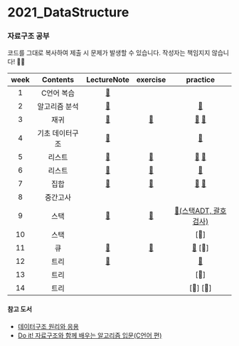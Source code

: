 # 2021_DataStructure
### 자료구조 공부
코드를 그대로 복사하여 제출 시 문제가 발생할 수 있습니다. 작성자는 책임지지 않습니다! 🙅‍♀️

|week|Contents|LectureNote|exercise|practice|
|:--:|:--:|:--:|:--:|:--:|
|1|C언어 복습|[💚](https://github.com/yunjeong-chang/2021_DataStructure/blob/main/%EC%A4%91%EA%B0%84%20%EB%B2%94%EC%9C%84/1%EC%A3%BC%EC%B0%A8.%20C%EC%96%B8%EC%96%B4%20%EB%B3%B5%EC%8A%B5.md)|||
|2|알고리즘 분석|[💚](https://github.com/yunjeong-chang/2021_DataStructure/blob/main/%EC%A4%91%EA%B0%84%20%EB%B2%94%EC%9C%84/2%EC%A3%BC%EC%B0%A8.%20%EC%95%8C%EA%B3%A0%EB%A6%AC%EC%A6%98%20%EB%B6%84%EC%84%9D%20%EA%B0%95%EC%9D%98%EB%85%B8%ED%8A%B8.md)||[💜](https://github.com/yunjeong-chang/2021_DataStructure/blob/main/%EC%A4%91%EA%B0%84%20%EB%B2%94%EC%9C%84/2%EC%A3%BC%EC%B0%A8.%20%EC%95%8C%EA%B3%A0%EB%A6%AC%EC%A6%98%20%EB%B6%84%EC%84%9D%20%EC%8B%A4%EC%8A%B5.md)|
|3|재귀|[💚](https://github.com/yunjeong-chang/2021_DataStructure/blob/main/%EC%A4%91%EA%B0%84%20%EB%B2%94%EC%9C%84/3%EC%A3%BC%EC%B0%A8.%20%EC%9E%AC%EA%B7%80%20%EA%B0%95%EC%9D%98%EB%85%B8%ED%8A%B8.md)|[💙](https://github.com/yunjeong-chang/2021_DataStructure/blob/main/%EC%A4%91%EA%B0%84%20%EB%B2%94%EC%9C%84/3%EC%A3%BC%EC%B0%A8.%20%EC%9E%AC%EA%B7%80%20%EA%B7%B8%EB%83%A5%20%EC%97%B0%EC%8A%B5.md)|[💜](https://github.com/yunjeong-chang/2021_DataStructure/blob/main/%EC%A4%91%EA%B0%84%20%EB%B2%94%EC%9C%84/3%EC%A3%BC%EC%B0%A8.%20%EC%9E%AC%EA%B7%80%20%EC%8B%A4%EC%8A%B5.md) [🎃](https://github.com/yunjeong-chang/2021_DataStructure/blob/main/%EC%A4%91%EA%B0%84%20%EB%B2%94%EC%9C%84/%EC%9E%AC%EA%B7%80%20%EA%B3%BC%EC%A0%9C.md)|
|4|기초 데이터구조|[💚](https://github.com/yunjeong-chang/2021_DataStructure/blob/main/%EC%A4%91%EA%B0%84%20%EB%B2%94%EC%9C%84/4%EC%A3%BC%EC%B0%A8.%20%EA%B8%B0%EC%B4%88%20%EB%8D%B0%EC%9D%B4%ED%84%B0%EA%B5%AC%EC%A1%B0%20%EA%B0%95%EC%9D%98%EB%85%B8%ED%8A%B8.md)||[💜](https://github.com/yunjeong-chang/2021_DataStructure/blob/main/%EC%A4%91%EA%B0%84%20%EB%B2%94%EC%9C%84/4%EC%A3%BC%EC%B0%A8.%20%EB%B0%B0%EC%97%B4%20%EC%8B%A4%EC%8A%B5.md)|
|5|리스트|[💚](https://github.com/yunjeong-chang/2021_DataStructure/blob/main/%EC%A4%91%EA%B0%84%20%EB%B2%94%EC%9C%84/5%EC%A3%BC%EC%B0%A8.%20%EB%A6%AC%EC%8A%A4%ED%8A%B8%20%EA%B0%95%EC%9D%98%EB%85%B8%ED%8A%B8.md)|[💙](https://github.com/yunjeong-chang/2021_DataStructure/blob/main/%EC%A4%91%EA%B0%84%20%EB%B2%94%EC%9C%84/5%EC%A3%BC%EC%B0%A8.%20%EC%97%B0%EA%B2%B0%EB%A6%AC%EC%8A%A4%ED%8A%B8%20%EA%B7%B8%EB%83%A5%20%EC%97%B0%EC%8A%B5.md)|[💜](https://github.com/yunjeong-chang/2021_DataStructure/blob/main/%EC%A4%91%EA%B0%84%20%EB%B2%94%EC%9C%84/5%EC%A3%BC%EC%B0%A8.%20%EC%97%B0%EA%B2%B0%EB%A6%AC%EC%8A%A4%ED%8A%B8(1)%20%EC%8B%A4%EC%8A%B5.md) [🎃](https://github.com/yunjeong-chang/2021_DataStructure/blob/main/%EC%A4%91%EA%B0%84%20%EB%B2%94%EC%9C%84/%EB%A6%AC%EC%8A%A4%ED%8A%B8%20%EA%B3%BC%EC%A0%9C.md)|
|6|리스트|[💚](https://github.com/yunjeong-chang/2021_DataStructure/blob/main/%EC%A4%91%EA%B0%84%20%EB%B2%94%EC%9C%84/6%EC%A3%BC%EC%B0%A8.%20%EB%A6%AC%EC%8A%A4%ED%8A%B8%20%EA%B0%95%EC%9D%98%EB%85%B8%ED%8A%B8.md)|[💙](https://github.com/yunjeong-chang/2021_DataStructure/blob/main/%EC%A4%91%EA%B0%84%20%EB%B2%94%EC%9C%84/6%EC%A3%BC%EC%B0%A8.%20%EC%97%B0%EA%B2%B0%EB%A6%AC%EC%8A%A4%ED%8A%B8%20%EA%B7%B8%EB%83%A5%20%EC%97%B0%EC%8A%B5.md)|[💜](https://github.com/yunjeong-chang/2021_DataStructure/blob/main/%EC%A4%91%EA%B0%84%20%EB%B2%94%EC%9C%84/6%EC%A3%BC%EC%B0%A8.%20%EC%97%B0%EA%B2%B0%EB%A6%AC%EC%8A%A4%ED%8A%B8(2)%20%EC%8B%A4%EC%8A%B5.md)|
|7|집합|[💚](https://github.com/yunjeong-chang/2021_DataStructure/blob/main/%EC%A4%91%EA%B0%84%20%EB%B2%94%EC%9C%84/7%EC%A3%BC%EC%B0%A8.%20%EC%A7%91%ED%95%A9%20%EA%B0%95%EC%9D%98%EB%85%B8%ED%8A%B8.md)|[💙](https://github.com/yunjeong-chang/2021_DataStructure/blob/main/%EC%A4%91%EA%B0%84%20%EB%B2%94%EC%9C%84/7%EC%A3%BC%EC%B0%A8.%20%EC%A7%91%ED%95%A9%20%EC%97%B0%EC%8A%B5.md)|[💜](https://github.com/yunjeong-chang/2021_DataStructure/blob/main/%EC%A4%91%EA%B0%84%20%EB%B2%94%EC%9C%84/7%EC%A3%BC%EC%B0%A8.%20%EC%A7%91%ED%95%A9%20%EC%8B%A4%EC%8A%B5.md) [🎃](https://github.com/yunjeong-chang/2021_DataStructure/blob/main/%EC%A4%91%EA%B0%84%20%EB%B2%94%EC%9C%84/%EC%A7%91%ED%95%A9%20%EA%B3%BC%EC%A0%9C.md)|
|8|중간고사||||
|9|스택|[💚](https://github.com/yunjeong-chang/2021_DataStructure/blob/main/%EA%B8%B0%EB%A7%90%20%EB%B2%94%EC%9C%84/9%EC%A3%BC%EC%B0%A8.%20%EC%8A%A4%ED%83%9D%20%EC%9D%B4%EB%A1%A0.md)|[💙](https://github.com/yunjeong-chang/2021_DataStructure/blob/main/%EA%B8%B0%EB%A7%90%20%EB%B2%94%EC%9C%84/9%EC%A3%BC%EC%B0%A8.%20%EC%8A%A4%ED%83%9D%20%EA%B3%B5%EB%B6%80.md)|[💜(스택ADT, 괄호검사)](https://github.com/yunjeong-chang/2021_DataStructure/blob/main/%EA%B8%B0%EB%A7%90%20%EB%B2%94%EC%9C%84/9%EC%A3%BC%EC%B0%A8.%20%EC%8A%A4%ED%83%9D%20%EC%8B%A4%EC%8A%B5.md)|
|10|스택|||[💜]|
|11|큐|[💚](https://github.com/yunjeong-chang/2021_DataStructure/blob/main/%EA%B8%B0%EB%A7%90%20%EB%B2%94%EC%9C%84/11%EC%A3%BC%EC%B0%A8.%20%ED%81%90%20%EC%9D%B4%EB%A1%A0.md)|[💙](https://github.com/yunjeong-chang/2021_DataStructure/blob/main/%EA%B8%B0%EB%A7%90%20%EB%B2%94%EC%9C%84/11%EC%A3%BC%EC%B0%A8.%20%ED%81%90%20%EA%B3%B5%EB%B6%80.md)|[💜](https://github.com/yunjeong-chang/2021_DataStructure/blob/main/%EA%B8%B0%EB%A7%90%20%EB%B2%94%EC%9C%84/11%EC%A3%BC%EC%B0%A8.%20%ED%81%90%20%EC%8B%A4%EC%8A%B5.md) [🎃]|
|12|트리|[💚](https://github.com/yunjeong-chang/2021_DataStructure/blob/main/%EA%B8%B0%EB%A7%90%20%EB%B2%94%EC%9C%84/12%EC%A3%BC%EC%B0%A8.%20%ED%8A%B8%EB%A6%AC%20%EC%9D%B4%EB%A1%A0.md)||[💜](https://github.com/yunjeong-chang/2021_DataStructure/blob/main/%EA%B8%B0%EB%A7%90%20%EB%B2%94%EC%9C%84/12%EC%A3%BC%EC%B0%A8.%20%ED%8A%B8%EB%A6%AC%20%EC%8B%A4%EC%8A%B5(1).md)|
|13|트리|||[💜]|
|14|트리|||[💜] [🎃]|


#### 참고 도서
- [데이터구조 원리와 응용](http://www.yes24.com/Product/Goods/70199786)
- [Do it! 자료구조와 함께 배우는 알고리즘 입문(C언어 편)](http://www.kyobobook.co.kr/product/detailViewKor.laf?mallGb=KOR&barcode=9791188612130)
